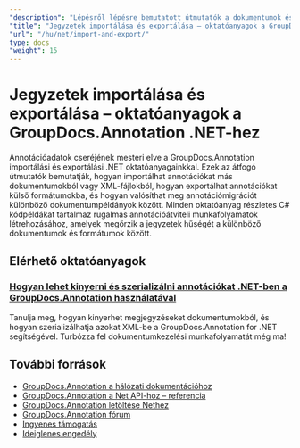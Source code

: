 ```yaml
---
"description": "Lépésről lépésre bemutatott útmutatók a dokumentumok és XML-fájlok közötti jegyzetek importálásához és exportálásához a GroupDocs.Annotation for .NET használatával."
"title": "Jegyzetek importálása és exportálása – oktatóanyagok a GroupDocs.Annotation .NET-hez"
"url": "/hu/net/import-and-export/"
type: docs
"weight": 15
---
```


# Jegyzetek importálása és exportálása – oktatóanyagok a GroupDocs.Annotation .NET-hez

Annotációadatok cseréjének mesteri elve a GroupDocs.Annotation importálási és exportálási .NET oktatóanyagainkkal. Ezek az átfogó útmutatók bemutatják, hogyan importálhat annotációkat más dokumentumokból vagy XML-fájlokból, hogyan exportálhat annotációkat külső formátumokba, és hogyan valósíthat meg annotációmigrációt különböző dokumentumpéldányok között. Minden oktatóanyag részletes C# kódpéldákat tartalmaz rugalmas annotációátviteli munkafolyamatok létrehozásához, amelyek megőrzik a jegyzetek hűségét a különböző dokumentumok és formátumok között.

## Elérhető oktatóanyagok

### [Hogyan lehet kinyerni és szerializálni annotációkat .NET-ben a GroupDocs.Annotation használatával](./extract-serialize-document-annotations-groupdocs-net/)
Tanulja meg, hogyan kinyerhet megjegyzéseket dokumentumokból, és hogyan szerializálhatja azokat XML-be a GroupDocs.Annotation for .NET segítségével. Turbózza fel dokumentumkezelési munkafolyamatát még ma!

## További források

- [GroupDocs.Annotation a hálózati dokumentációhoz](https://docs.groupdocs.com/annotation/net/)
- [GroupDocs.Annotation a Net API-hoz – referencia](https://reference.groupdocs.com/annotation/net/)
- [GroupDocs.Annotation letöltése Nethez](https://releases.groupdocs.com/annotation/net/)
- [GroupDocs.Annotation fórum](https://forum.groupdocs.com/c/annotation)
- [Ingyenes támogatás](https://forum.groupdocs.com/)
- [Ideiglenes engedély](https://purchase.groupdocs.com/temporary-license/)